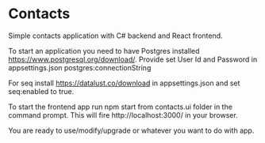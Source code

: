 # Contacts
Simple contacts application with C# backend and React frontend.

To start an application you need to have Postgres installed https://www.postgresql.org/download/.
Provide set User Id and Password in appsettings.json postgres:connectionString

For seq install https://datalust.co/download in appsettings.json and set seq:enabled to true.

To start the frontend app run npm start from contacts.ui folder in the command prompt. This will fire http://localhost:3000/ in your browser.

You are ready to use/modify/upgrade or whatever you want to do with app. 
